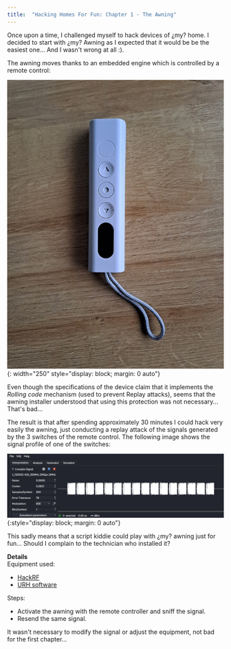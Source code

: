 ```yaml
---
title:  "Hacking Homes For Fun: Chapter 1 - The Awning"
---
```


Once upon a time, I challenged myself to hack devices of ¿my? home. I decided to start with ¿my? Awning as I expected that it would be be the easiest one... And I wasn't wrong at all :). 

The awning moves thanks to an embedded engine which is controlled by a remote control:

![Cherubini remote control](/assets/images/20221111_RemoteControl.jpg){: width="250" style="display: block; margin: 0 auto"}

Even though the specifications of the device claim that it implements the *Rolling code* mechanism (used to prevent Replay attacks), seems that the awning installer understood that using this protection was not necessary... That's bad...

The result is that after spending approximately 30 minutes I could hack very easily the awning, just conducting a replay attack of the signals generated by the 3 switches of the remote control. The following image shows the signal profile of one of the switches:

![Signal profile](/assets/images/20221111_SignalProfile.png){:style="display: block; margin: 0 auto"}

This sadly means that a script kiddie could play with ¿my? awning just for fun... Should I complain to the technician who installed it?

**Details** <br /> Equipment used:
* [HackRF](https://greatscottgadgets.com/hackrf/)
* [URH software](https://github.com/jopohl/urh)

Steps:
* Activate the awning with the remote controller and sniff the signal.
* Resend the same signal.

It wasn't necessary to modify the signal or adjust the equipment, not bad for the first chapter...